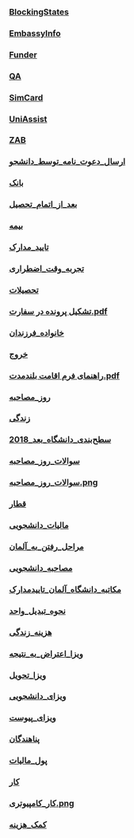### [BlockingStates](Countries/Germany/BlockingStates.md)
### [EmbassyInfo](Countries/Germany/EmbassyInfo.md)
### [Funder](Countries/Germany/Funder.md)
### [QA](Countries/Germany/QA.md)
### [SimCard](Countries/Germany/SimCard.md)
### [UniAssist](Countries/Germany/UniAssist.md)
### [ZAB](Countries/Germany/ZAB.md)
### [ارسال_دعوت_نامه_توسط_دانشجو](Countries/Germany/ارسال_دعوت_نامه_توسط_دانشجو.md)
### [بانک](Countries/Germany/بانک.md)
### [بعد_از_اتمام_تحصیل](Countries/Germany/بعد_از_اتمام_تحصیل.md)
### [بیمه](Countries/Germany/بیمه.md)
### [تایید_مدارک](Countries/Germany/تایید_مدارک.md)
### [تجربه_وقت_اضطراری](Countries/Germany/تجربه_وقت_اضطراری.md)
### [تحصیلات](Countries/Germany/تحصیلات.md)
### [تشکیل پرونده در سفارت.pdf](https://github.com/yazdipour/apply-notebook/raw/master/Countries/Germany/تشکیل_پرونده_در_سفارت.pdf)
### [خانواده_فرزندان](Countries/Germany/خانواده_فرزندان.md)
### [خروج](Countries/Germany/خروج.md)
### [راهنمای فرم اقامت بلندمدت.pdf](https://github.com/yazdipour/apply-notebook/raw/master/Countries/Germany/راهنمای_فرم_اقامت_بلندمدت.pdf)
### [روز_مصاحبه](Countries/Germany/روز_مصاحبه.md)
### [زندگی](Countries/Germany/زندگی.md)
### [سطح‌بندی_دانشگاه‌_بعد_2018](Countries/Germany/سطح‌بندی_دانشگاه‌_بعد_2018.md)
### [سوالات_روز_مصاحبه](Countries/Germany/سوالات_روز_مصاحبه.md)
### [سوالات_روز_مصاحبه.png](https://github.com/yazdipour/apply-notebook/raw/master/Countries/Germany/سوالات_روز_مصاحبه.png)
### [قطار](Countries/Germany/قطار.md)
### [مالیات_دانشجویی](Countries/Germany/مالیات_دانشجویی.md)
### [مراحل_رفتن_به_آلمان](Countries/Germany/مراحل_رفتن_به_آلمان.md)
### [مصاحبه_دانشجویی](Countries/Germany/مصاحبه_دانشجویی.md)
### [مکاتبه_دانشگاه_آلمان_تاییدمدارک](Countries/Germany/مکاتبه_دانشگاه_آلمان_تاییدمدارک.md)
### [نحوه_تبدیل_واحد](Countries/Germany/نحوه_تبدیل_واحد.md)
### [هزینه_زندگی‌](Countries/Germany/هزینه_زندگی‌.md)
### [ویزا_اعتراض_به_نتیجه](Countries/Germany/ویزا_اعتراض_به_نتیجه.md)
### [ویزا_تحویل](Countries/Germany/ویزا_تحویل.md)
### [ویزای_دانشجویی](Countries/Germany/ویزای_دانشجویی.md)
### [ویزای_پیوست](Countries/Germany/ویزای_پیوست.md)
### [پناهندگان](Countries/Germany/پناهندگان.md)
### [پول_مالیات](Countries/Germany/پول_مالیات.md)
### [کار](Countries/Germany/کار.md)
### [کار_کامپیوتری.png](https://github.com/yazdipour/apply-notebook/raw/master/Countries/Germany/کار_کامپیوتری.png)
### [کمک_هزینه](Countries/Germany/کمک_هزینه.md)